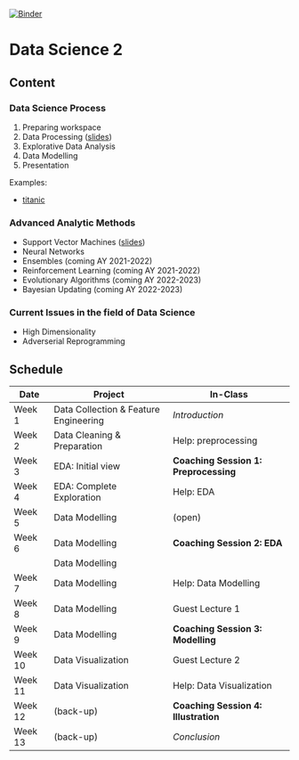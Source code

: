 [![Binder](https://mybinder.org/badge_logo.svg)](https://mybinder.org/v2/gh/tristanvandevelde/datascience2/master?filepath=steps%2Fexamples%2Ftitanic.ipynb)


# Data Science 2


## Content

### Data Science Process

1. Preparing workspace
2. Data Processing ([slides](steps/step2/slides-ds2-step2-processing.html))
3. Explorative Data Analysis
4. Data Modelling
5. Presentation

Examples:
<!--
* [titanic](https://mybinder.org/v2/gh/tristanvandevelde/datascience2/master?filepath=steps%2Fexamples%2Ftitanic.ipynb) 
-->
* [titanic](https://hub.gke2.mybinder.org/user/tristanvandevelde-datascience2-05j1xgo5/notebooks/steps/examples/titanic.ipynb)


### Advanced Analytic Methods

* Support Vector Machines ([slides](methods/svm/slides-ds2-svm.html))
* Neural Networks
* Ensembles (coming AY 2021-2022)
* Reinforcement Learning (coming AY 2021-2022)
* Evolutionary Algorithms (coming AY 2022-2023)
* Bayesian Updating (coming AY 2022-2023)

### Current Issues in the field of Data Science

* High Dimensionality
* Adverserial Reprogramming

## Schedule



| Date          | Project                                | In-Class                              |
| ------------- | -------------                          | -------------                         |
| Week 1        | Data Collection & Feature Engineering  | *Introduction*                        |
| Week 2        | Data Cleaning & Preparation            | Help: preprocessing                   |
| Week 3        | EDA: Initial view                      | **Coaching Session 1: Preprocessing** |
| Week 4        | EDA: Complete Exploration              | Help: EDA                             |
| Week 5        | Data Modelling                         | (open)                                |
| Week 6        | Data Modelling                         | **Coaching Session 2: EDA**           |
|               | Data Modelling                         |                                       |
| Week 7        | Data Modelling                         | Help: Data Modelling                  |
| Week 8        | Data Modelling                         | Guest Lecture 1                       |
| Week 9        | Data Modelling                         | **Coaching Session 3: Modelling**     |
| Week 10       | Data Visualization                     | Guest Lecture 2                       |
| Week 11       | Data Visualization                     | Help: Data Visualization              |
| Week 12       | (back-up)                              | **Coaching Session 4: Illustration**  |
| Week 13       | (back-up)                              | *Conclusion*                          |


<!--

## Project

Students choose one of the following projects:
-->

